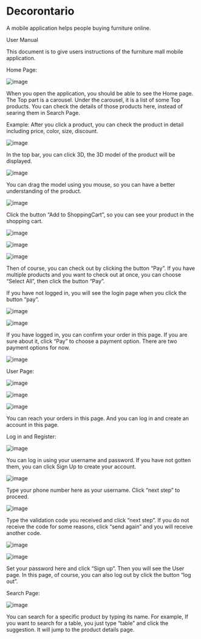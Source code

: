 # Decorontario

A mobile application helps people buying furniture online.

User Manual

This document is to give users instructions of the furniture mall mobile application.

Home Page:

![image](https://user-images.githubusercontent.com/86921341/159339778-ef0e9fd8-91b3-426c-a3f7-6bb622a4f67c.png)

When you open the application, you should be able to see the Home page. The Top part is a carousel. Under the carousel, it is a list of some Top products. You can check the details of those products here, instead of searing them in Search Page.

Example: After you click a product, you can check the product in detail including price, color, size, discount.

![image](https://user-images.githubusercontent.com/86921341/159339889-2dd1a950-a7ba-4c6e-a16b-2e61a5301ed7.png)

In the top bar, you can click 3D, the 3D model of the product will be displayed.

![image](https://user-images.githubusercontent.com/86921341/159339946-eac4ab30-d99d-407f-bb15-3a15bc7a301e.png)

You can drag the model using you mouse, so you can have a better understanding of the product.

![image](https://user-images.githubusercontent.com/86921341/159339989-02c62135-0158-493d-af39-059c23c007ae.png)

Click the button “Add to ShoppingCart”, so you can see your product in the shopping cart.

![image](https://user-images.githubusercontent.com/86921341/159340037-7251e60a-82c0-4554-86d1-9da4bef9e50d.png)

![image](https://user-images.githubusercontent.com/86921341/159340063-53218baa-8f36-43f9-8efa-a140bc8b2ea3.png)

![image](https://user-images.githubusercontent.com/86921341/159340089-99a2242f-f607-406e-9be1-4d721d4ea600.png)

Then of course, you can check out by clicking the button “Pay”. If you have multiple products and you want to check out at once, you can choose “Select All”, then click the button “Pay”.

If you have not logged in, you will see the login page when you click the button “pay”.

![image](https://user-images.githubusercontent.com/86921341/159340119-6f26f0f9-7f65-441b-8b7d-3c074c952504.png)

![image](https://user-images.githubusercontent.com/86921341/159340146-41fd6486-5f03-480c-97c8-99c5c225c1ff.png)

If you have logged in, you can confirm your order in this page. If you are sure about it, click “Pay” to choose a payment option. There are two payment options for now.

![image](https://user-images.githubusercontent.com/86921341/159340182-c7017225-be8f-4f43-a1ed-0f5604221a86.png)

User Page:

![image](https://user-images.githubusercontent.com/86921341/159340220-5c590fbd-db14-4820-b48f-a09638d1e382.png)

![image](https://user-images.githubusercontent.com/86921341/159340239-67726782-e9d9-42d6-8be7-ac46bfec74d6.png)

![image](https://user-images.githubusercontent.com/86921341/159340267-7671c58d-64a5-4854-844b-798e8834d4d2.png)

You can reach your orders in this page. And you can log in and create an account in this page.

Log in and Register:

![image](https://user-images.githubusercontent.com/86921341/159340300-71f05987-4ca9-47f5-be78-d9057777f497.png)

You can log in using your username and password. If you have not gotten them, you can click Sign Up to create your account.

![image](https://user-images.githubusercontent.com/86921341/159340330-a0b7a718-1b1a-4039-b129-b1e78dc71ce4.png)

Type your phone number here as your username. Click “next step” to proceed.

![image](https://user-images.githubusercontent.com/86921341/159340365-08bc9e19-4db9-4f30-87af-44928fc66864.png)

Type the validation code you received and click “next step”. If you do not receive the code for some reasons, click “send again” and you will receive another code.

![image](https://user-images.githubusercontent.com/86921341/159340385-3ea07ba6-9e82-4b0b-9d99-2f8e06915666.png)

![image](https://user-images.githubusercontent.com/86921341/159340417-5700feca-588c-4456-9538-410a3c71de01.png)

Set your password here and click “Sign up”. Then you will see the User page. In this page, of course, you can also log out by click the button “log out”.

Search Page:

![image](https://user-images.githubusercontent.com/86921341/159340448-6e72621f-efdf-4621-b827-0c9ec859d311.png)

You can search for a specific product by typing its name. For example, If you want to search for a table, you just type “table” and click the suggestion. It will jump to the product details page.

